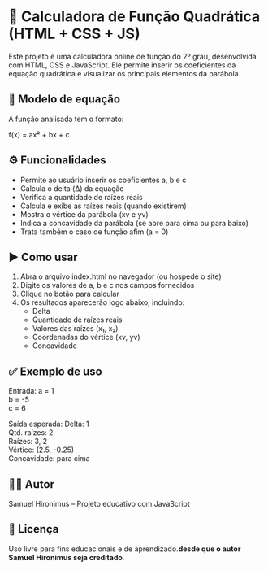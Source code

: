 # 🧮 Calculadora de Função Quadrática (HTML + CSS + JS)

Este projeto é uma calculadora online de função do 2º grau, desenvolvida com HTML, CSS e JavaScript. Ele permite inserir os coeficientes da equação quadrática e visualizar os principais elementos da parábola.

## 📘 Modelo de equação

A função analisada tem o formato:

f(x) = ax² + bx + c

## ⚙️ Funcionalidades

- Permite ao usuário inserir os coeficientes a, b e c
- Calcula o delta (Δ) da equação
- Verifica a quantidade de raízes reais
- Calcula e exibe as raízes reais (quando existirem)
- Mostra o vértice da parábola (xv e yv)
- Indica a concavidade da parábola (se abre para cima ou para baixo)
- Trata também o caso de função afim (a = 0)

## ▶️ Como usar

1. Abra o arquivo index.html no navegador (ou hospede o site)
2. Digite os valores de a, b e c nos campos fornecidos
3. Clique no botão para calcular
4. Os resultados aparecerão logo abaixo, incluindo:
   - Delta
   - Quantidade de raízes reais
   - Valores das raízes (x₁, x₂)
   - Coordenadas do vértice (xv, yv)
   - Concavidade

## ✅ Exemplo de uso

Entrada:
a = 1  
b = -5  
c = 6

Saída esperada:
Delta: 1  
Qtd. raízes: 2  
Raízes: 3, 2  
Vértice: (2.5, -0.25)  
Concavidade: para cima

## 🧑‍💻 Autor

Samuel Hironimus – Projeto educativo com JavaScript

## 📄 Licença

Uso livre para fins educacionais e de aprendizado.**desde que o autor Samuel Hironimus seja creditado**.
